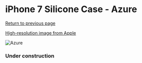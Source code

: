 # iPhone 7 Silicone Case - Azure

[Return to previous page](/iphone_7)

[High-resolution image from Apple](https://store.storeimages.cdn-apple.com/8756/as-images.apple.com/is/MQ0J2?wid=4500&hei=4500&fmt=png)

<div style="width: 384px"><img src="/everysource/MQ0J2.png" alt="Azure"></div>

### Under construction
